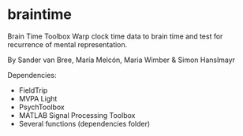 # braintime
Brain Time Toolbox
Warp clock time data to brain time and test for recurrence of mental representation.

By Sander van Bree, María Melcón, Maria Wimber & Simon Hanslmayr

Dependencies:
- FieldTrip
- MVPA Light
- PsychToolbox
- MATLAB Signal Processing Toolbox
- Several functions (dependencies folder)
